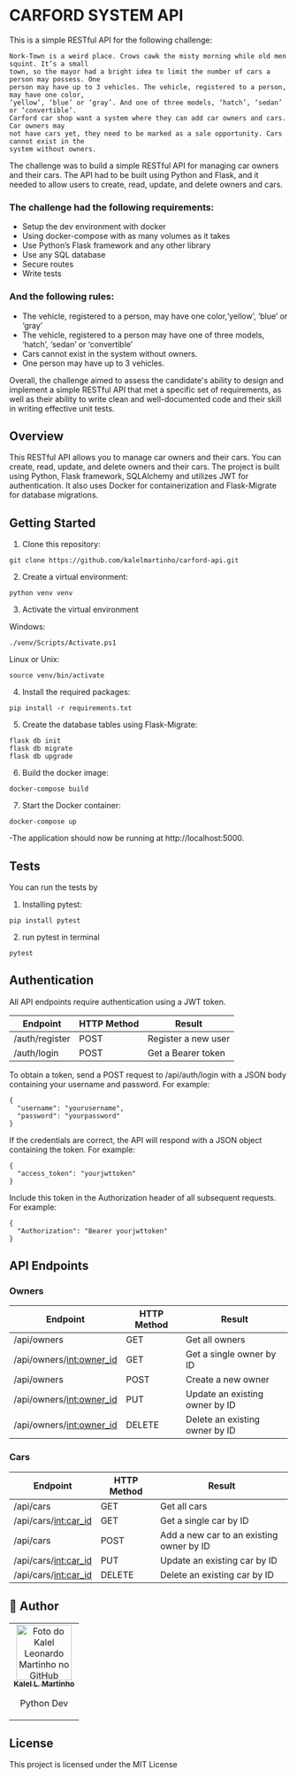 # CARFORD SYSTEM API

This is a simple RESTful API for the following challenge:

```
Nork-Town is a weird place. Crows cawk the misty morning while old men squint. It’s a small
town, so the mayor had a bright idea to limit the number of cars a person may possess. One
person may have up to 3 vehicles. The vehicle, registered to a person, may have one color,
‘yellow’, ‘blue’ or ‘gray’. And one of three models, ‘hatch’, ‘sedan’ or ‘convertible’.
Carford car shop want a system where they can add car owners and cars. Car owners may
not have cars yet, they need to be marked as a sale opportunity. Cars cannot exist in the
system without owners.
```

The challenge was to build a simple RESTful API for managing car owners and their cars. The API had to be built using Python and Flask, and it needed to allow users to create, read, update, and delete owners and cars.


### The challenge had the following requirements:

- Setup the dev environment with docker
- Using docker-compose with as many volumes as it takes
- Use Python’s Flask framework and any other library
- Use any SQL database
- Secure routes
- Write tests

### And the following rules:

- The vehicle, registered to a person, may have one color,‘yellow’, ‘blue’ or ‘gray’
- The vehicle, registered to a person may have one of three models, ‘hatch’, ‘sedan’ or ‘convertible’
- Cars cannot exist in the system without owners.
- One person may have up to 3 vehicles.

Overall, the challenge aimed to assess the candidate's ability to design and implement a simple RESTful API that met a specific set of requirements, as well as their ability to write clean and well-documented code and their skill in writing effective unit tests.



## Overview

This RESTful API allows you to manage car owners and their cars.  You can create, read, update, and delete owners and their cars.
The project is built using Python, Flask framework, SQLAlchemy and utilizes JWT for authentication. It also uses Docker for containerization and Flask-Migrate for database migrations.


## Getting Started

1. Clone this repository: 

```
git clone https://github.com/kalelmartinho/carford-api.git
```

2. Create a virtual environment:

```
python venv venv
```

3. Activate the virtual environment

Windows:
```
./venv/Scripts/Activate.ps1
```
Linux or Unix:
```
source venv/bin/activate
```

4. Install the required packages:

```
pip install -r requirements.txt
```

5. Create the database tables using Flask-Migrate: 

```
flask db init
flask db migrate
flask db upgrade
``` 

6. Build the docker image:

```
docker-compose build
```

7. Start the Docker container:

```
docker-compose up
```

-The application should now be running at http://localhost:5000.


## Tests

You can run the tests by

1. Installing pytest:

```
pip install pytest
```

2. run pytest in terminal

```
pytest
```

## Authentication

All API endpoints require authentication using a JWT token.

| Endpoint                            | HTTP Method | Result                                     |
| ----------------------------------- | -----------| ------------------------------------------ |
| /auth/register                      | POST       | Register a new user                 |
| /auth/login                         | POST       | Get a Bearer token                  |

To obtain a token, send a POST request to /api/auth/login with a JSON body containing your username and password. For example:

```
{
  "username": "yourusername",
  "password": "yourpassword"
}
```

If the credentials are correct, the API will respond with a JSON object containing the token. For example:

```
{
  "access_token": "yourjwttoken"
}
```

Include this token in the Authorization header of all subsequent requests. For example:


```
{
  "Authorization": "Bearer yourjwttoken"
}
```

## API Endpoints

### Owners

| Endpoint                            | HTTP Method | Result                                     |
| ----------------------------------- | -----------| ------------------------------------------ |
| /api/owners                         | GET        | Get all owners                             |
| /api/owners/<int:owner_id>          | GET        | Get a single owner by ID                   |
| /api/owners                         | POST       | Create a new owner                         |
| /api/owners/<int:owner_id>          | PUT        | Update an existing owner by ID             |
| /api/owners/<int:owner_id>          | DELETE     | Delete an existing owner by ID             |

### Cars

| Endpoint                            | HTTP Method | Result                                     |
| ----------------------------------- | -----------| ------------------------------------------ |
| /api/cars                           | GET        | Get all cars                                |
| /api/cars/<int:car_id>              | GET        | Get a single car by ID                      |
| /api/cars                           | POST       | Add a new car to an existing owner by ID    |
| /api/cars/<int:car_id>              | PUT        | Update an existing car by ID                |
| /api/cars/<int:car_id>              | DELETE     | Delete an existing car by ID                |



## 🚀 Author

<table>
  <tr>
    <td align="center">
      <a href="#">
        <img src="https://avatars.githubusercontent.com/u/74933799" width="100px;" alt="Foto do Kalel Leonardo Martinho no GitHub"/><br>
        <sub>
          <b>Kalel L. Martinho</b>
        </sub>
      </a>
      <p>
    Python Dev
      </p>
    </td>
  </tr>
</table>

## License

This project is licensed under the MIT License 